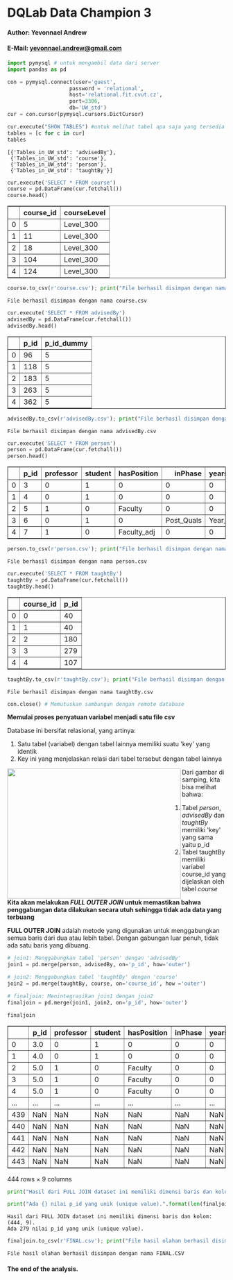 # DQLab Data Champion 3 
#### Author: Yevonnael Andrew
#### E-Mail: yevonnael.andrew@gmail.com


```python
import pymysql # untuk mengambil data dari server
import pandas as pd
```


```python
con = pymysql.connect(user='guest',
                    password = 'relational',
                    host='relational.fit.cvut.cz',
                    port=3306,
                    db='UW_std')
cur = con.cursor(pymysql.cursors.DictCursor)
```


```python
cur.execute("SHOW TABLES") #untuk melihat tabel apa saja yang tersedia dalam database
tables = [c for c in cur]
tables
```




    [{'Tables_in_UW_std': 'advisedBy'},
     {'Tables_in_UW_std': 'course'},
     {'Tables_in_UW_std': 'person'},
     {'Tables_in_UW_std': 'taughtBy'}]




```python
cur.execute('SELECT * FROM course')
course = pd.DataFrame(cur.fetchall())
course.head()
```




<div>
<style scoped>
    .dataframe tbody tr th:only-of-type {
        vertical-align: middle;
    }

    .dataframe tbody tr th {
        vertical-align: top;
    }

    .dataframe thead th {
        text-align: right;
    }
</style>
<table border="1" class="dataframe">
  <thead>
    <tr style="text-align: right;">
      <th></th>
      <th>course_id</th>
      <th>courseLevel</th>
    </tr>
  </thead>
  <tbody>
    <tr>
      <td>0</td>
      <td>5</td>
      <td>Level_300</td>
    </tr>
    <tr>
      <td>1</td>
      <td>11</td>
      <td>Level_300</td>
    </tr>
    <tr>
      <td>2</td>
      <td>18</td>
      <td>Level_300</td>
    </tr>
    <tr>
      <td>3</td>
      <td>104</td>
      <td>Level_300</td>
    </tr>
    <tr>
      <td>4</td>
      <td>124</td>
      <td>Level_300</td>
    </tr>
  </tbody>
</table>
</div>




```python
course.to_csv(r'course.csv'); print("File berhasil disimpan dengan nama course.csv")
```

    File berhasil disimpan dengan nama course.csv
    


```python
cur.execute('SELECT * FROM advisedBy')
advisedBy = pd.DataFrame(cur.fetchall())
advisedBy.head()
```




<div>
<style scoped>
    .dataframe tbody tr th:only-of-type {
        vertical-align: middle;
    }

    .dataframe tbody tr th {
        vertical-align: top;
    }

    .dataframe thead th {
        text-align: right;
    }
</style>
<table border="1" class="dataframe">
  <thead>
    <tr style="text-align: right;">
      <th></th>
      <th>p_id</th>
      <th>p_id_dummy</th>
    </tr>
  </thead>
  <tbody>
    <tr>
      <td>0</td>
      <td>96</td>
      <td>5</td>
    </tr>
    <tr>
      <td>1</td>
      <td>118</td>
      <td>5</td>
    </tr>
    <tr>
      <td>2</td>
      <td>183</td>
      <td>5</td>
    </tr>
    <tr>
      <td>3</td>
      <td>263</td>
      <td>5</td>
    </tr>
    <tr>
      <td>4</td>
      <td>362</td>
      <td>5</td>
    </tr>
  </tbody>
</table>
</div>




```python
advisedBy.to_csv(r'advisedBy.csv'); print("File berhasil disimpan dengan nama advisedBy.csv")
```

    File berhasil disimpan dengan nama advisedBy.csv
    


```python
cur.execute('SELECT * FROM person')
person = pd.DataFrame(cur.fetchall())
person.head()
```




<div>
<style scoped>
    .dataframe tbody tr th:only-of-type {
        vertical-align: middle;
    }

    .dataframe tbody tr th {
        vertical-align: top;
    }

    .dataframe thead th {
        text-align: right;
    }
</style>
<table border="1" class="dataframe">
  <thead>
    <tr style="text-align: right;">
      <th></th>
      <th>p_id</th>
      <th>professor</th>
      <th>student</th>
      <th>hasPosition</th>
      <th>inPhase</th>
      <th>yearsInProgram</th>
    </tr>
  </thead>
  <tbody>
    <tr>
      <td>0</td>
      <td>3</td>
      <td>0</td>
      <td>1</td>
      <td>0</td>
      <td>0</td>
      <td>0</td>
    </tr>
    <tr>
      <td>1</td>
      <td>4</td>
      <td>0</td>
      <td>1</td>
      <td>0</td>
      <td>0</td>
      <td>0</td>
    </tr>
    <tr>
      <td>2</td>
      <td>5</td>
      <td>1</td>
      <td>0</td>
      <td>Faculty</td>
      <td>0</td>
      <td>0</td>
    </tr>
    <tr>
      <td>3</td>
      <td>6</td>
      <td>0</td>
      <td>1</td>
      <td>0</td>
      <td>Post_Quals</td>
      <td>Year_2</td>
    </tr>
    <tr>
      <td>4</td>
      <td>7</td>
      <td>1</td>
      <td>0</td>
      <td>Faculty_adj</td>
      <td>0</td>
      <td>0</td>
    </tr>
  </tbody>
</table>
</div>




```python
person.to_csv(r'person.csv'); print("File berhasil disimpan dengan nama person.csv")
```

    File berhasil disimpan dengan nama person.csv
    


```python
cur.execute('SELECT * FROM taughtBy')
taughtBy = pd.DataFrame(cur.fetchall())
taughtBy.head()
```




<div>
<style scoped>
    .dataframe tbody tr th:only-of-type {
        vertical-align: middle;
    }

    .dataframe tbody tr th {
        vertical-align: top;
    }

    .dataframe thead th {
        text-align: right;
    }
</style>
<table border="1" class="dataframe">
  <thead>
    <tr style="text-align: right;">
      <th></th>
      <th>course_id</th>
      <th>p_id</th>
    </tr>
  </thead>
  <tbody>
    <tr>
      <td>0</td>
      <td>0</td>
      <td>40</td>
    </tr>
    <tr>
      <td>1</td>
      <td>1</td>
      <td>40</td>
    </tr>
    <tr>
      <td>2</td>
      <td>2</td>
      <td>180</td>
    </tr>
    <tr>
      <td>3</td>
      <td>3</td>
      <td>279</td>
    </tr>
    <tr>
      <td>4</td>
      <td>4</td>
      <td>107</td>
    </tr>
  </tbody>
</table>
</div>




```python
taughtBy.to_csv(r'taughtBy.csv'); print("File berhasil disimpan dengan nama taughtBy.csv")
```

    File berhasil disimpan dengan nama taughtBy.csv
    


```python
con.close() # Memutuskan sambungan dengan remote database
```

**Memulai proses penyatuan variabel menjadi satu file csv**

Database ini bersifat relasional, yang artinya:
1. Satu tabel (variabel) dengan tabel lainnya memiliki suatu 'key' yang identik
2. Key ini yang menjelaskan relasi dari tabel tersebut dengan tabel lainnya

<img src="https://relational.fit.cvut.cz/assets/img/datasets-generated/UW_std.svg" width="400" height="300" align="left">


Dari gambar di samping, kita bisa melihat bahwa:
1. Tabel *person*, *advisedBy* dan *taughtBy* memiliki 'key' yang sama yaitu p_id
2. Tabel taughtBy memiliki variabel course_id yang dijelaskan oleh tabel *course*

**Kita akan melakukan *FULL OUTER JOIN* untuk memastikan bahwa penggabungan data dilakukan secara utuh sehingga tidak ada data yang terbuang**

**FULL OUTER JOIN** adalah metode yang digunakan untuk menggabungkan semua baris dari dua atau lebih tabel. Dengan gabungan luar penuh, tidak ada satu baris yang dibuang.


```python
# join1: Menggabungkan tabel 'person' dengan 'advisedBy'
join1 = pd.merge(person, advisedBy, on='p_id', how='outer')

# join2: Menggabungkan tabel 'taughtBy' dengan 'course'
join2 = pd.merge(taughtBy, course, on='course_id', how ='outer')

# finaljoin: Menintegrasikan join1 dengan join2
finaljoin = pd.merge(join1, join2, on='p_id', how='outer')
```


```python
finaljoin
```




<div>
<style scoped>
    .dataframe tbody tr th:only-of-type {
        vertical-align: middle;
    }

    .dataframe tbody tr th {
        vertical-align: top;
    }

    .dataframe thead th {
        text-align: right;
    }
</style>
<table border="1" class="dataframe">
  <thead>
    <tr style="text-align: right;">
      <th></th>
      <th>p_id</th>
      <th>professor</th>
      <th>student</th>
      <th>hasPosition</th>
      <th>inPhase</th>
      <th>yearsInProgram</th>
      <th>p_id_dummy</th>
      <th>course_id</th>
      <th>courseLevel</th>
    </tr>
  </thead>
  <tbody>
    <tr>
      <td>0</td>
      <td>3.0</td>
      <td>0</td>
      <td>1</td>
      <td>0</td>
      <td>0</td>
      <td>0</td>
      <td>NaN</td>
      <td>NaN</td>
      <td>NaN</td>
    </tr>
    <tr>
      <td>1</td>
      <td>4.0</td>
      <td>0</td>
      <td>1</td>
      <td>0</td>
      <td>0</td>
      <td>0</td>
      <td>NaN</td>
      <td>NaN</td>
      <td>NaN</td>
    </tr>
    <tr>
      <td>2</td>
      <td>5.0</td>
      <td>1</td>
      <td>0</td>
      <td>Faculty</td>
      <td>0</td>
      <td>0</td>
      <td>NaN</td>
      <td>19.0</td>
      <td>Level_500</td>
    </tr>
    <tr>
      <td>3</td>
      <td>5.0</td>
      <td>1</td>
      <td>0</td>
      <td>Faculty</td>
      <td>0</td>
      <td>0</td>
      <td>NaN</td>
      <td>51.0</td>
      <td>Level_400</td>
    </tr>
    <tr>
      <td>4</td>
      <td>5.0</td>
      <td>1</td>
      <td>0</td>
      <td>Faculty</td>
      <td>0</td>
      <td>0</td>
      <td>NaN</td>
      <td>71.0</td>
      <td>Level_500</td>
    </tr>
    <tr>
      <td>...</td>
      <td>...</td>
      <td>...</td>
      <td>...</td>
      <td>...</td>
      <td>...</td>
      <td>...</td>
      <td>...</td>
      <td>...</td>
      <td>...</td>
    </tr>
    <tr>
      <td>439</td>
      <td>NaN</td>
      <td>NaN</td>
      <td>NaN</td>
      <td>NaN</td>
      <td>NaN</td>
      <td>NaN</td>
      <td>NaN</td>
      <td>131.0</td>
      <td>Level_500</td>
    </tr>
    <tr>
      <td>440</td>
      <td>NaN</td>
      <td>NaN</td>
      <td>NaN</td>
      <td>NaN</td>
      <td>NaN</td>
      <td>NaN</td>
      <td>NaN</td>
      <td>135.0</td>
      <td>Level_500</td>
    </tr>
    <tr>
      <td>441</td>
      <td>NaN</td>
      <td>NaN</td>
      <td>NaN</td>
      <td>NaN</td>
      <td>NaN</td>
      <td>NaN</td>
      <td>NaN</td>
      <td>152.0</td>
      <td>Level_500</td>
    </tr>
    <tr>
      <td>442</td>
      <td>NaN</td>
      <td>NaN</td>
      <td>NaN</td>
      <td>NaN</td>
      <td>NaN</td>
      <td>NaN</td>
      <td>NaN</td>
      <td>155.0</td>
      <td>Level_500</td>
    </tr>
    <tr>
      <td>443</td>
      <td>NaN</td>
      <td>NaN</td>
      <td>NaN</td>
      <td>NaN</td>
      <td>NaN</td>
      <td>NaN</td>
      <td>NaN</td>
      <td>169.0</td>
      <td>Level_500</td>
    </tr>
  </tbody>
</table>
<p>444 rows × 9 columns</p>
</div>




```python
print("Hasil dari FULL JOIN dataset ini memiliki dimensi baris dan kolom: {}.".format(finaljoin.shape))

print("Ada {} nilai p_id yang unik (unique value).".format(len(finaljoin['p_id'].unique())))
```

    Hasil dari FULL JOIN dataset ini memiliki dimensi baris dan kolom: (444, 9).
    Ada 279 nilai p_id yang unik (unique value).
    


```python
finaljoin.to_csv(r'FINAL.csv'); print("File hasil olahan berhasil disimpan dengan nama FINAL.CSV")
```

    File hasil olahan berhasil disimpan dengan nama FINAL.CSV
    

#### The end of the analysis.
